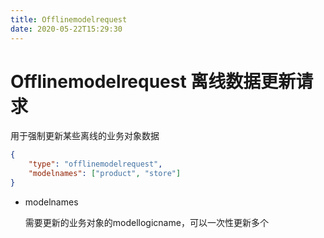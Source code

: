```yaml
---
title: Offlinemodelrequest
date: 2020-05-22T15:29:30
---
```


# Offlinemodelrequest 离线数据更新请求

用于强制更新某些离线的业务对象数据

```json
{
    "type": "offlinemodelrequest",
    "modelnames": ["product", "store"]
}
```

* modelnames

  需要更新的业务对象的modellogicname，可以一次性更新多个
